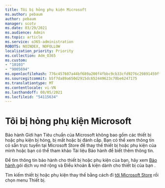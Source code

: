 ```yaml
---
title: Tôi bị hỏng phụ kiện Microsoft
ms.author: pebaum
author: pebaum
manager: scotv
ms.date: 03/29/2021
ms.audience: Admin
ms.topic: article
ms.service: o365-administration
ROBOTS: NOINDEX, NOFOLLOW
localization_priority: Priority
ms.collection: Adm_O365
ms.custom:
- "10103"
- "9005694"
ms.openlocfilehash: 776c457607a44bf689a200f4fbbc9cb33cfd9276c29891459ffb4d8a77a3c266
ms.sourcegitcommit: b5f7da89a650d2915dc652449623c78be6247175
ms.translationtype: MT
ms.contentlocale: vi-VN
ms.lasthandoff: 08/05/2021
ms.locfileid: "54115634"
---
```

# <a name="i-have-a-damaged-microsoft-accessory"></a>Tôi bị hỏng phụ kiện Microsoft

Bảo hành Giới hạn Tiêu chuẩn của Microsoft không bao gồm các thiết bị hoặc phụ kiện bị hỏng, bị mất hoặc bị đánh cắp. Bạn có thể xem thông tin có sẵn trực tuyến tại Microsoft Store để thay thế thiết bị hoặc phụ kiện của mình hoặc bạn có thể tham khảo Tài liệu Bảo hành để biết thêm thông tin.

Để tìm thông tin bảo hành cho thiết bị hoặc phụ kiện của bạn, hãy xem [Bảo hành,](https://support.microsoft.com/topic/warranties-extended-service-plans-and-terms-conditions-for-your-device-eedf7a23-84a7-1a47-480b-0e10503eedf5)gói dịch vụ mở rộng và Điều khoản & kiện dành cho thiết bị của bạn .

Tìm kiếm thiết bị hoặc phụ kiện thay thế bằng cách đi [tới Microsoft Store](https://www.microsoft.com/) rồi chọn menu Thiết bị.
